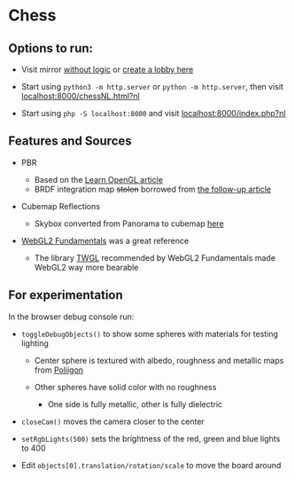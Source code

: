 # Chess

## Options to run:

- Visit mirror [without logic](https://www.mathis.party/game/index.php?nl) or [create a lobby here](https://www.mathis.party/game/lobby.php)

- Start using `python3 -m http.server` or `python -m http.server`, then visit [localhost:8000/chessNL.html?nl](localhost:8000/chessNL.html?nl)
* Start using `php -S localhost:8000` and visit [localhost:8000/index.php?nl](localhost:8000/index.php?nl)

## Features and Sources

* PBR
  
  * Based on the [Learn OpenGL article](https://learnopengl.com/PBR/Lighting)
  * BRDF integration map ~~stolen~~ borrowed from [the follow-up article](https://learnopengl.com/PBR/IBL/Specular-IBL)

* Cubemap Reflections
  
  * Skybox converted from Panorama to cubemap [here](https://jaxry.github.io/panorama-to-cubemap/)

* [WebGL2 Fundamentals](https://webgl2fundamentals.org/) was a great reference
  
  * The library [TWGL](https://twgljs.org/) recommended by WebGL2 Fundamentals made WebGL2 way more bearable

## For experimentation

In the browser debug console run:

* `toggleDebugObjects()` to show some spheres with materials for testing lighting
  
  * Center sphere is textured with albedo, roughness and metallic maps from [Poliigon](poliigon.com/)
  
  * Other spheres have solid color with no roughness
    
    * One side is fully metallic, other is fully dielectric

* `closeCam()` moves the camera closer to the center

* `setRgbLights(500)` sets the brightness of the red, green and blue lights to 400

* Edit `objects[0].translation/rotation/scale` to move the board around